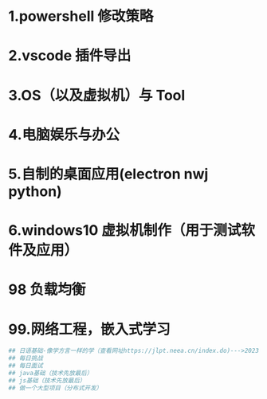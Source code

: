 # 1.powershell 修改策略

# 2.vscode 插件导出

# 3.OS（以及虚拟机）与 Tool

# 4.电脑娱乐与办公

# 5.自制的桌面应用(electron nwj python)

# 6.windows10 虚拟机制作（用于测试软件及应用）

# 98 负载均衡

# 99.网络工程，嵌入式学习

```sh
## 日语基础-像学方言一样的学（查看网址https://jlpt.neea.cn/index.do)--->2023-12-03大连理工大学考试N2
## 每日挑战
## 每日面试
## java基础（技术先放最后）
## js基础（技术先放最后）
## 做一个大型项目（分布式开发）
```

